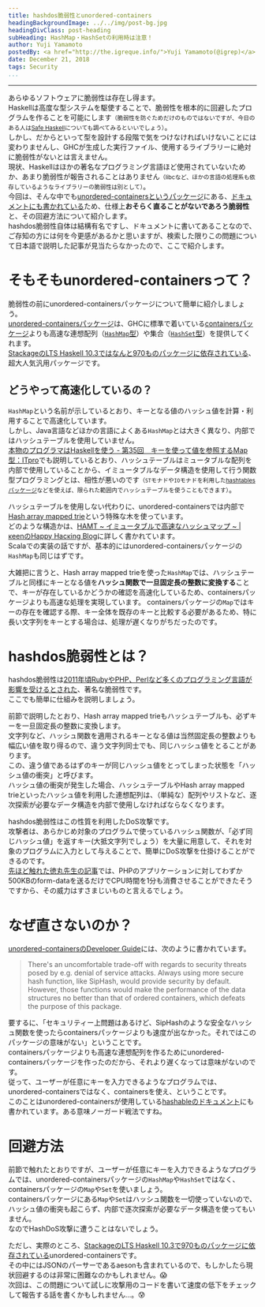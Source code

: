 ```yaml
---
title: hashdos脆弱性とunordered-containers
headingBackgroundImage: ../../img/post-bg.jpg
headingDivClass: post-heading
subHeading: HashMap・HashSetの利用時は注意！
author: Yuji Yamamoto
postedBy: <a href="http://the.igreque.info/">Yuji Yamamoto(@igrep)</a>
date: December 21, 2018
tags: Security
...
```

---

あらゆるソフトウェアに脆弱性は存在し得ます。  
Haskellは高度な型システムを駆使することで、脆弱性を根本的に回避したプログラムを作ることを可能にします<small>（脆弱性を防ぐためだけのものではないですが、今日のある人は[Safe Haskell](http://www.kotha.net/ghcguide_ja/7.6.2/safe-haskell.html)についても調べてみるといいでしょう）</small>。  
しかし、だからといって型を設計する段階で気をつけなければいけないことには変わりませんし、GHCが生成した実行ファイル、使用するライブラリーに絶対に脆弱性がないとは言えません。  
現状、Haskellはほかの著名なプログラミング言語ほど使用されていないためか、あまり脆弱性が報告されることはありません<small>（libcなど、ほかの言語の処理系も依存しているようなライブラリーの脆弱性は別として）</small>。  
今回は、そんな中でも[unordered-containersというパッケージ](https://hackage.haskell.org/package/unordered-containers)にある、[ドキュメントにも書かれている](https://github.com/tibbe/unordered-containers/blob/60ced060304840ed0bf368249ed6eb4e43d4cefc/docs/developer-guide.md#security)ため、仕様上**おそらく直ることがないであろう脆弱性**と、その回避方法について紹介します。  
hashdos脆弱性自体は結構有名ですし、ドキュメントに書いてあることなので、ご存知の方には何を今更感があるかと思いますが、検索した限りこの問題について日本語で説明した記事が見当たらなかったので、ここで紹介します。

# そもそもunordered-containersって？

脆弱性の前にunordered-containersパッケージについて簡単に紹介しましょう。  
[unordered-containersパッケージ](https://hackage.haskell.org/package/unordered-containers)は、GHCに標準で着いている[containersパッケージ](https://hackage.haskell.org/package/containers)よりも高速な連想配列（[`HashMap`型](https://hackage.haskell.org/package/unordered-containers-0.2.8.0/docs/Data-HashMap-Lazy.html)）や集合（[`HashSet`型](https://hackage.haskell.org/package/unordered-containers-0.2.8.0/docs/Data-HashSet.html)）を提供してくれます。  
[StackageのLTS Haskell 10.3ではなんと970ものパッケージに依存されている](https://www.stackage.org/lts-10.3/package/unordered-containers-0.2.8.0)、超大人気汎用パッケージです。

## どうやって高速化しているの？

`HashMap`という名前が示しているとおり、キーとなる値のハッシュ値を計算・利用することで高速化しています。  
しかし、Java言語などほかの言語によくある`HashMap`とは大きく異なり、内部ではハッシュテーブルを使用していません。  
[本物のプログラマはHaskellを使う - 第35回　キーを使って値を参照するMap型：ITpro](http://itpro.nikkeibp.co.jp/article/COLUMN/20091104/340002/?rt=nocnt)でも説明しているとおり、ハッシュテーブルはミュータブルな配列を内部で使用していることから、イミュータブルなデータ構造を使用して行う関数型プログラミングとは、相性が悪いのです<small>（`ST`モナドや`IO`モナドを利用した[hashtablesパッケージ](https://hackage.haskell.org/package/hashtables)などを使えば、限られた範囲内でハッシュテーブルを使うこともできます）</small>。

ハッシュテーブルを使用しない代わりに、unordered-containersでは内部で[Hash array mapped trie](https://en.wikipedia.org/wiki/Hash_array_mapped_trie)という特殊な木を使っています。  
どのような構造かは、[HAMT ~ イミュータブルで高速なハッシュマップ ~ | κeenのHappy Hacκing Blog](http://keens.github.io/slide/HAMT/)に詳しく書かれています。  
Scalaでの実装の話ですが、基本的にはunordered-containersパッケージの`HashMap`も同じはずです。

大雑把に言うと、Hash array mapped trieを使った`HashMap`では、ハッシュテーブルと同様にキーとなる値を**ハッシュ関数で一旦固定長の整数に変換する**ことで、キーが存在しているかどうかの確認を高速化しているため、containersパッケージよりも高速な処理を実現しています。
containersパッケージの`Map`ではキーの存在を確認する際、キー全体を既存のキーと比較する必要があるため、特に長い文字列をキーとする場合は、処理が遅くなりがちだったのです。

# hashdos脆弱性とは？

hashdos脆弱性は[2011年頃RubyやPHP、Perlなど多くのプログラミング言語が影響を受けるとされた](https://blog.tokumaru.org/2011/12/webdoshashdos.html)、著名な脆弱性です。  
ここでも簡単に仕組みを説明しましょう。

前節で説明したとおり、Hash array mapped trieもハッシュテーブルも、必ずキーを一旦固定長の整数に変換します。  
文字列など、ハッシュ関数を適用されるキーとなる値は当然固定長の整数よりも幅広い値を取り得るので、違う文字列同士でも、同じハッシュ値をとることがあります。  
この、違う値であるはずのキーが同じハッシュ値をとってしまった状態を「ハッシュ値の衝突」と呼びます。  
ハッシュ値の衝突が発生した場合、ハッシュテーブルやHash array mapped trieといったハッシュ値を利用した連想配列は、（単純な）配列やリストなど、逐次探索が必要なデータ構造を内部で使用しなければならなくなります。

hashdos脆弱性はこの性質を利用したDoS攻撃です。  
攻撃者は、あらかじめ対象のプログラムで使っているハッシュ関数が、「必ず同じハッシュ値」を返すキー(大抵文字列でしょう）を大量に用意して、それを対象のプログラムに入力として与えることで、簡単にDoS攻撃を仕掛けることができるのです。  
[先ほど触れた徳丸先生の記事](https://blog.tokumaru.org/2011/12/webdoshashdos.html)では、PHPのアプリケーションに対してわずか500KBのform-dataを送るだけでCPU時間を1分も消費させることができたそうですから、その威力はすさまじいものと言えるでしょう。

# なぜ直さないのか？

[unordered-containersのDeveloper Guide](https://github.com/tibbe/unordered-containers/blob/60ced060304840ed0bf368249ed6eb4e43d4cefc/docs/developer-guide.md#security)には、次のように書かれています。

> There's an uncomfortable trade-off with regards to security threats posed by e.g. denial of service attacks. Always using more secure hash function, like SipHash, would provide security by default. However, those functions would make the performance of the data structures no better than that of ordered containers, which defeats the purpose of this package.

要するに、「セキュリティー上問題はあるけど、SipHashのような安全なハッシュ関数を使ったらcontainersパッケージよりも速度が出なかった。それではこのパッケージの意味がない」ということです。  
containersパッケージよりも高速な連想配列を作るためにunordered-containersパッケージを作ったのだから、それより遅くなっては意味がないのです。  
従って、ユーザーが任意にキーを入力できるようなプログラムでは、unordered-containersではなく、containersを使え、ということです。  
このことはunordered-containersが使用している[hashableのドキュメント](https://hackage.haskell.org/package/hashable-1.2.6.1/docs/Data-Hashable.html#g:1)にも書かれています。ある意味ノーガード戦法ですね。

# 回避方法

前節で触れたとおりですが、ユーザーが任意にキーを入力できるようなプログラムでは、unordered-containersパッケージの`HashMap`や`HashSet`ではなく、containersパッケージの`Map`や`Set`を使いましょう。  
containersパッケージにある`Map`や`Set`はハッシュ関数を一切使っていないので、ハッシュ値の衝突も起こらず、内部で逐次探索が必要なデータ構造を使ってもいません。  
なのでHashDoS攻撃に遭うことはないでしょう。

ただし、実際のところ、[StackageのLTS Haskell 10.3で970ものパッケージに依存されている](https://www.stackage.org/lts-10.3/package/unordered-containers-0.2.8.0)unordered-containersです。  
その中にはJSONのパーサーであるaesonも含まれているので、もしかしたら現状回避するのは非常に困難なのかもしれません。😱  
次回は、この問題について試しに攻撃用のコードを書いて速度の低下をチェックして報告する話を書くかもしれません...。😰
